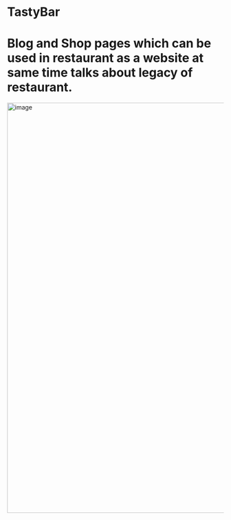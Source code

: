 # TastyBar
# Blog and Shop pages which can be used in restaurant as a website at same time talks about legacy of restaurant.
<img width="953" alt="image" src="https://github.com/swasthiks/TastyBar/assets/55566745/55481da2-a239-488e-a4d1-14bc820adf65">
